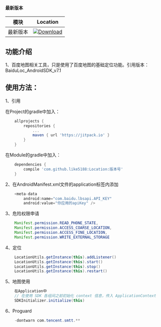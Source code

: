 #### 最新版本

模块|Location
---|---
最新版本|[![Download](https://jitpack.io/v/like5188/Location.svg)](https://jitpack.io/#like5188/Location)

## 功能介绍

1、百度地图相关工具，只是使用了百度地图的基础定位功能。引用版本：BaiduLoc_AndroidSDK_v7.1

## 使用方法：

1、引用

在Project的gradle中加入：
```groovy
    allprojects {
        repositories {
            ...
            maven { url 'https://jitpack.io' }
        }
    }
```
在Module的gradle中加入：
```groovy
    dependencies {
        compile 'com.github.like5188:Location:版本号'
    }
```

2、在AndroidManifest.xml文件的application标签内添加
```java
    <meta-data
        android:name="com.baidu.lbsapi.API_KEY"
        android:value="你应用的apiKey" />  
```

3、危险权限申请
```java
    Manifest.permission.READ_PHONE_STATE,
    Manifest.permission.ACCESS_COARSE_LOCATION,
    Manifest.permission.ACCESS_FINE_LOCATION,
    Manifest.permission.WRITE_EXTERNAL_STORAGE
```

4、定位
```java
    LocationUtils.getInstance(this).addListener()
    LocationUtils.getInstance(this).start()
    LocationUtils.getInstance(this).stop()
    LocationUtils.getInstance(this).restart()
```

5、地图使用
```java
    在Application中
    // 在使用 SDK 各组间之前初始化 context 信息，传入 ApplicationContext
    SDKInitializer.initialize(this)
```

6、Proguard
```java
    -dontwarn com.tencent.smtt.**
```
